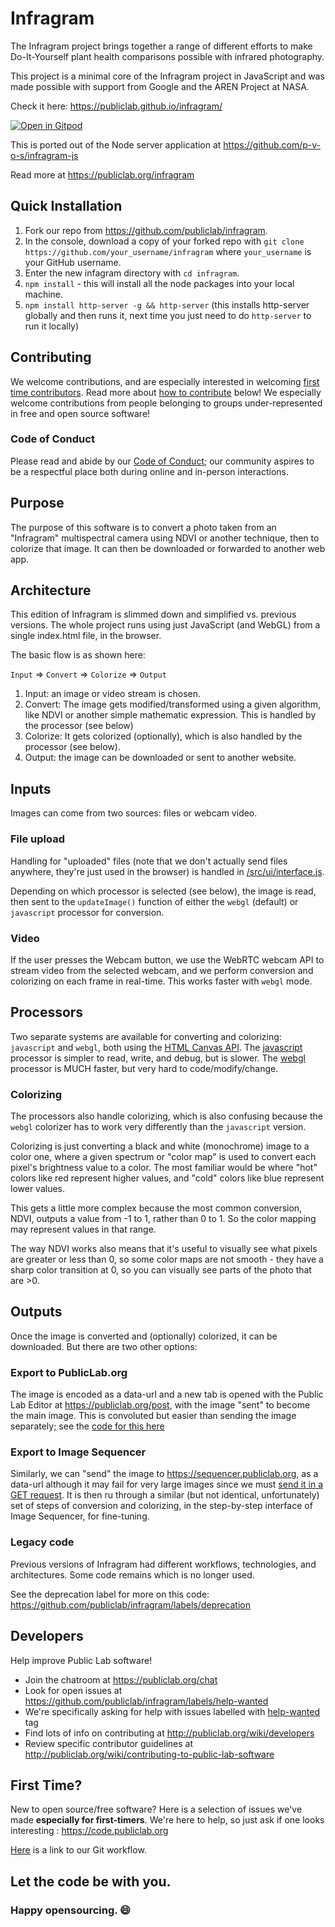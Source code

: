 Infragram
======

The Infragram project brings together a range of different efforts to make Do-It-Yourself plant health comparisons possible with infrared photography.

This project is a minimal core of the Infragram project in JavaScript and was made possible with support from Google and the AREN Project at NASA.

Check it here: https://publiclab.github.io/infragram/

[![Open in Gitpod](https://gitpod.io/button/open-in-gitpod.svg)](https://gitpod.io/#https://github.com/publiclab/infragram)

This is ported out of the Node server application at https://github.com/p-v-o-s/infragram-js

Read more at https://publiclab.org/infragram

## Quick Installation
1. Fork our repo from https://github.com/publiclab/infragram.
2. In the console, download a copy of your forked repo with `git clone https://github.com/your_username/infragram` where `your_username` is your GitHub username.
3. Enter the new infagram directory with `cd infragram`.
4. `npm install` - this will install all the node packages into your local machine.
5. `npm install http-server -g && http-server` (this installs http-server globally and then runs it, next time you just need to do `http-server` to run it locally)

## Contributing

We welcome contributions, and are especially interested in welcoming [first time contributors](#first-time). Read more about [how to contribute](#developers) below! We especially welcome contributions from people belonging to groups under-represented in free and open source software!

### Code of Conduct

Please read and abide by our [Code of Conduct](https://publiclab.org/conduct); our community aspires to be a respectful place both during online and in-­person interactions.


## Purpose

The purpose of this software is to convert a photo taken from an "Infragram" multispectral camera using NDVI or another technique, then to colorize that image. It can then be downloaded or forwarded to another web app.


## Architecture

This edition of Infragram is slimmed down and simplified vs. previous versions. The whole project runs using just JavaScript (and WebGL) from a single index.html file, in the browser. 

The basic flow is as shown here:

`Input` => `Convert` => `Colorize` => `Output`

1. Input: an image or video stream is chosen. 
2. Convert: The image gets modified/transformed using a given algorithm, like NDVI or another simple mathematic expression. This is handled by the processor (see below)
3. Colorize: It gets colorized (optionally), which is also handled by the processor (see below).
4. Output: the image can be downloaded or sent to another website.


## Inputs

Images can come from two sources: files or webcam video. 

### File upload

Handling for "uploaded" files (note that we don't actually send files anywhere, they're just used in the browser) is handled in [/src/ui/interface.js](https://github.com/publiclab/infragram/blob/80f3de4ddd96c2d5b452462d74076eab73ea0376/src/ui/interface.js#L75-L79).

Depending on which processor is selected (see below), the image is read, then sent to the `updateImage()` function of either the `webgl` (default) or `javascript` processor for conversion.

### Video

If the user presses the Webcam button, we use the WebRTC webcam API to stream video from the selected webcam, and we perform conversion and colorizing on each frame in real-time. This works faster with `webgl` mode.


## Processors

Two separate systems are available for converting and colorizing: `javascript` and `webgl`, both using the [HTML Canvas API](https://developer.mozilla.org/en-US/docs/Web/API/Canvas_API). The [javascript](https://github.com/publiclab/infragram/blob/main/src/processors/javascript.js) processor is simpler to read, write, and debug, but is slower. The [webgl](https://github.com/publiclab/infragram/blob/main/src/processors/webgl.js) processor is MUCH faster, but very hard to code/modify/change.

### Colorizing

The processors also handle colorizing, which is also confusing because the `webgl` colorizer has to work very differently than the `javascript` version. 

Colorizing is just converting a black and white (monochrome) image to a color one, where a given spectrum or "color map" is used to convert each pixel's brightness value to a color. The most familiar would be where "hot" colors like red represent higher values, and "cold" colors like blue represent lower values.

This gets a little more complex because the most common conversion, NDVI, outputs a value from -1 to 1, rather than 0 to 1. So the color mapping may represent values in that range.

The way NDVI works also means that it's useful to visually see what pixels are greater or less than 0, so some color maps are not smooth - they have a sharp color transition at 0, so you can visually see parts of the photo that are >0. 


## Outputs

Once the image is converted and (optionally) colorized, it can be downloaded. But there are two other options:

### Export to PublicLab.org

The image is encoded as a data-url and a new tab is opened with the Public Lab Editor at https://publiclab.org/post, with the image "sent" to become the  main image. This is convoluted but easier than sending the image separately; see the [code for this here](https://github.com/publiclab/infragram/blob/34d330001e3869da9caf34cb79d6dc7650c1db83/index.html#L235-L248)

### Export to Image Sequencer

Similarly, we can "send" the image to https://sequencer.publiclab.org, as a data-url although it may fail for very large images since we must [send it in a GET request](https://github.com/publiclab/infragram/blob/34d330001e3869da9caf34cb79d6dc7650c1db83/index.html#L250-L254). It is then ru through a similar (but not identical, unfortunately) set of steps of conversion and colorizing, in the step-by-step interface of Image Sequencer, for fine-tuning.


### Legacy code

Previous versions of Infragram had different workflows, technologies, and architectures. Some code remains which is no longer used.

See the deprecation label for more on this code: https://github.com/publiclab/infragram/labels/deprecation


## Developers

Help improve Public Lab software!

* Join the chatroom at https://publiclab.org/chat
* Look for open issues at https://github.com/publiclab/infragram/labels/help-wanted
* We're specifically asking for help with issues labelled with [help-wanted](https://github.com/publiclab/infragram/labels/help-wanted) tag
* Find lots of info on contributing at http://publiclab.org/wiki/developers
* Review specific contributor guidelines at http://publiclab.org/wiki/contributing-to-public-lab-software

## First Time?

New to open source/free software? Here is a selection of issues we've made **especially for first-timers**. We're here to help, so just ask if one looks interesting : https://code.publiclab.org

[Here](https://publiclab.org/notes/warren/11-22-2017/use-git-and-github-to-contribute-and-improve-public-lab-software) is a link to our Git workflow.

## Let the code be with you. 
### Happy opensourcing. :smile:

